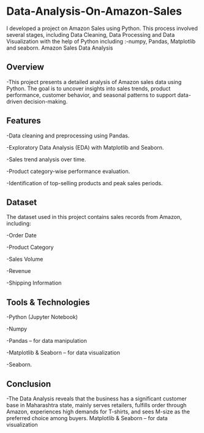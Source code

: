 # Data-Analysis-On-Amazon-Sales
I developed a project on Amazon Sales using Python. This process involved several stages, including Data Cleaning, Data Processing and Data Visualization with the help of Python including :-numpy, Pandas, Matplotlib and seaborn.
Amazon Sales Data Analysis

## Overview

-This project presents a detailed analysis of Amazon sales data using Python. The goal is to uncover insights into sales trends, product performance, customer behavior, and seasonal patterns to support data-driven decision-making.

## Features

-Data cleaning and preprocessing using Pandas.

-Exploratory Data Analysis (EDA) with Matplotlib and Seaborn.

-Sales trend analysis over time.

-Product category-wise performance evaluation.

-Identification of top-selling products and peak sales periods.


## Dataset

The dataset used in this project contains sales records from Amazon, including:

-Order Date

-Product Category

-Sales Volume

-Revenue

-Shipping Information


## Tools & Technologies

-Python (Jupyter Notebook)

-Numpy

-Pandas – for data manipulation

-Matplotlib & Seaborn – for data visualization

-Seaborn.

## Conclusion
-The Data Analysis reveals that the business has a significant customer base in Maharashtra state, mainly serves retailers, fulfills order through Amazon, experiences high demands for T-shirts, and sees M-size as the preferred choice among buyers.
Matplotlib & Seaborn – for data visualization
